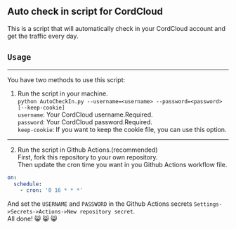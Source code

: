 ## Auto check in script for CordCloud

This is a script that will automatically check in your CordCloud account and get the traffic every day.

## `Usage`
***
You have two methods to use this script:

1. Run the script in your machine.  
`python AutoCheckIn.py --username=<username> --password=<password> [--keep-cookie]`  
`username`: Your CordCloud username.Required.  
`password`: Your CordCloud password.Required.  
`keep-cookie`: If you want to keep the cookie file, you can use this option.
***
2. Run the script in Github Actions.(recommended)  
First, fork this repository to your own repository.  
Then update the cron time you want in you Github Actions workflow file.  
```yaml
on:
  schedule:
    - cron: '0 16 * * *'
```
And set the `USERNAME` and `PASSWORD` in the Github Actions secrets `Settings->Secrets->Actions->New repository secret`.  
All done! :smile_cat: :smile_cat: :smile_cat:
